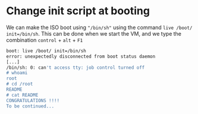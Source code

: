 # Change init script at booting

We can make the ISO boot using `"/bin/sh"` using the command `live /boot/ init=/bin/sh`. This can be done when we start the VM,
and we type the combination `control` + `alt` + `F1`
```bash
boot: live /boot/ init=/bin/sh
error: unexpectedly disconnected from boot status daemon
[...]
/bin/sh: 0: can't access tty: job control turned off
# whoami
root
# cd /root
README
# cat README
CONGRATULATIONS !!!!
To be continued...
```
